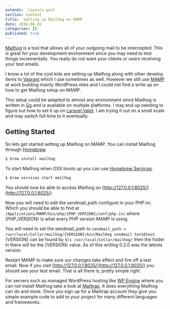 ```yaml
---
extends: _layouts.post
section: content
title:  Setting up Mailhog on MAMP
date: 2016-06-26
categories: []
published: true
---
```

[Mailhog](https://github.com/mailhog/MailHog) is a tool that allows all of your outgoing mail to be intercepted. This is great for your development environment since you may need to test things incrementally. You really do not want your clients or users receiving your test emails.

I know a lot of the cool kids are setting up Mailhog along with other develop items to [Vagrant](https://www.vagrantup.com/) which I use sometimes as well. However we still use [MAMP](https://www.mamp.info/) at work building mainly WordPress sites and I could not find a write up on how to get Mailhog setup on MAMP.

This setup could be adapted to almost any environment since Mailhog is written in [Go](https://golang.org/) and is available on multiple platforms. I may end up needing to figure out how to set it up on [Laravel Valet](https://laravel.com/docs/valet). I am trying it out on a small scale and may switch full time to it eventually.

## Getting Started
So lets get started setting up Mailhog on MAMP. You can install Mailhog through [Homebrew](http://brew.sh/).
```bash
$ brew install mailhog
```

To start Mailhog when OSX boots up you can use [Homebrew Services](https://github.com/Homebrew/homebrew-services).
```bash
$ brew services start mailhog
```

You should now be able to access Mailhog on [http://127.0.0.1:8025/](http://127.0.0.1:8025/)

Now you will need to edit the sendmail_path configure in your PHP.ini. Which you should be able to find at `/Applications/MAMP/bin/php/{PHP_VERSION}/conf/php.ini` where {PHP_VERSION} is what every PHP version MAMP is using.

You will need to set the sendmail_path to `sendmail_path = /usr/local/Cellar/mailhog/{VERSION}/bin/MailHog sendmail test@test`. {VERSION} can be found by `$ls /usr/local/Cellar/mailhog/` then the folder in there will be the {VERSION} value. As of this writing 0.2.0 was the latests version.

Restart MAMP to make sure our changes take effect and fire off a test email. Now if you visit [http://127.0.0.1:8025/](http://127.0.0.1:8025/) you should see your test email. That is all there is, pretty simple right.

For servers such as managed WordPress hosting like [WP Engine](https://wpengine.com/) where you can not install Mailhog take a look at [Mailtrap](https://mailtrap.io/). It does everything Mailhog can do and more. Once you sign up for a Mailtrap account they give you simple example code to add to your project for many different languages and frameworks.
